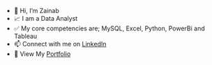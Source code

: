 - 👋 Hi, I’m Zainab 
- 📈 I am a Data Analyst
- ✅ My core competencies are; MySQL, Excel, Python, PowerBi and Tableau
- 📫 Connect with me on [LinkedIn](https://www.linkedin.com/in/zainab-tobun/)
- :briefcase: View My [Portfolio](https://zainabtobun21.wixsite.com/zainab-tobun/portfolio)

<!---
TobunZainab/TobunZainab is a ✨ special ✨ repository because its `README.md` (this file) appears on your GitHub profile.
You can click the Preview link to take a look at your changes.
--->
